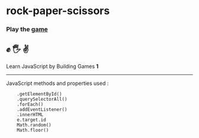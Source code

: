 # rock-paper-scissors

### Play the [game](https://kiran0r0patil.github.io/rock-paper-scissors/) 

## ✊ 🖐 ✌

Learn JavaScript by Building Games **1**

---
JavaScript methods and properties used :
```
    .getElementById()
    .querySelectorAll()
    .forEach()
    .addEventListener()
    .innerHTML
    e.target.id
    Math.random()
    Math.floor()
```